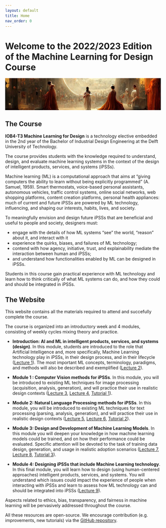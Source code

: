 ```yaml
---
layout: default
title: Home
nav_order: 0
---
```


# Welcome to the 2022/2023 Edition of the Machine Learning for Design Course

<p align="center">
  <img src="/assets/images/ml4d_banner.png" />
</p>

## The Course

**IOB4-T3 Machine Learning for Design** is a technology elective embedded in the 2nd year of the Bachelor of Industrial Design Engineering at the Delft University of Technology. 

The course provides students with the knowledge required to understand, design, and evaluate machine learning systems in the context of the design of intelligent products, services, and systems (iPSSs). 

Machine learning (ML) is a computational approach that aims at “giving computers the ability to learn without being explicitly programmed” (A. Samuel, 1959). Smart thermostats, voice-based personal assistants, autonomous vehicles, traffic control systems, online social networks, web shopping platforms, content creation platforms, personal health appliances: much of current and future iPSSs are powered by ML technology, influencing, and shaping our interests, habits, lives, and society.  

To meaningfully envision and design future iPSSs that are beneficial and useful to people and society, designers must: 
- engage with the details of how ML systems “see” the world, “reason” about it, and interact with it
- experience the quirks, biases, and failures of ML technology; 
- contend with how agency, initiative, trust, and explainability mediate the interaction between human and iPSSs;
- and understand how functionalities enabled by ML can be designed in iPSSs. 

Students in this course gain practical experience with ML technology and learn how to think critically of what ML systems can do, and how they could and should be integrated in iPSSs.

## The Website

This website contains all the materials required to attend and succefully complete the course. 

The course is organized into an introductory week and 4 modules, consisting of weekly cycles mixing theory and practice. 

- **Introduction: AI and ML in intelligent products, services, and systems (design)**. In this module, students are introduced to the role that Artificial Intelligence and, more specifically, Machine Learning technology play in iPSSs, in their design process, and in their lifecycle ([Lecture 1]({{site.baseurl}}/lectures/Lecture-1/)). The most important ML concepts, terminology, paradigms, and methods will also be described and exemplified ([Lecture 2]({{site.baseurl}}/lectures/Lecture-2/)).

- **Module 1 : Computer Vision methods for iPSSs**. In this module, you will be introduced to existing ML techniques for image processing (acquisition, analysis, generation), and will practice their use in realistic design contexts ([Lecture 3]({{site.baseurl}}/lectures/Lecture-3/), [Lecture 4]({{site.baseurl}}/lectures/Lecture-4/), [Tutorial 1]({{site.baseurl}}/tutorials/image-processing-methods/)).

- **Module 2: Natural Language Processing methods for iPSSs**. In this module, you will be introduced to existing ML techniques for text processing (parsing, analysis, generation), and will practice their use in realistic design contexts ([Lecture 5]({{site.baseurl}}/lectures/Lecture-5/), [Lecture 6]({{site.baseurl}}/lectures/Lecture-6/), [Tutorial 2]({{site.baseurl}}/tutorials/text-processing-module/)). 

- **Module 3: Design and Development of Machine Learning Models**. In this module you will deepen your knowledge in how machine learning models could be trained, and on how their performance could be evaluated. Specific attention will be devoted to the task of training data design, generation, and usage in realistic adoption scenarios ([Lecture 7]({{site.baseurl}}/lectures/Lecture-7/), [Lecture 8]({{site.baseurl}}/lectures/Lecture-8/), [Tutorial 3]({{site.baseurl}}/tutorials/structured-data-module/)). 

- **Module 4: Designing iPSSs that include Machine Learning technology**. In this final module, you will learn how to design (using human-centered approaches) intelligent products, services, and systems. You will understand which issues could impact the experience of people when interacting with iPSSs and learn to assess how ML technology can and should be integrated into iPSSs ([Lecture 9]({{site.baseurl}}/lectures/Lecture-9/)).  

Aspects related to ethics, bias, transparency, and fairness in machine learning will be pervasively addressed throughout the course.  

All these resources are open-source. We encourage contribution (e.g. improvements, new tutorials) via the [GitHub repository](https://github.com/ml4design/ml4design.github.io).


